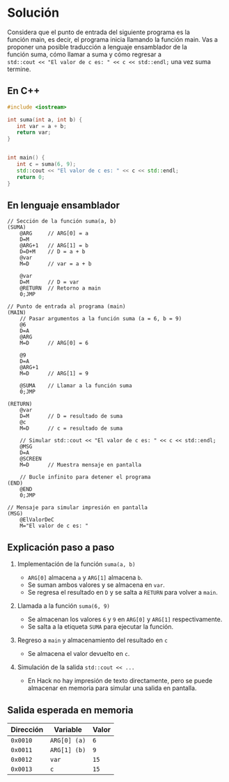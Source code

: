 # Solución

Considera que el punto de entrada del siguiente programa es la función main, es decir, el programa inicia llamando la función main. Vas a proponer una posible traducción a lenguaje ensamblador de la función suma, cómo llamar a suma y cómo regresar a `std::cout << "El valor de c es: " << c << std::endl;` una vez suma termine.

## En C++

```cpp
#include <iostream>

int suma(int a, int b) {
   int var = a + b;
   return var;
}


int main() {
   int c = suma(6, 9);
   std::cout << "El valor de c es: " << c << std::endl;
   return 0;
}
```

## En lenguaje ensamblador

```
// Sección de la función suma(a, b)
(SUMA)
    @ARG     // ARG[0] = a
    D=M
    @ARG+1   // ARG[1] = b
    D=D+M    // D = a + b
    @var
    M=D      // var = a + b

    @var
    D=M      // D = var
    @RETURN  // Retorno a main
    0;JMP

// Punto de entrada al programa (main)
(MAIN)
    // Pasar argumentos a la función suma (a = 6, b = 9)
    @6
    D=A
    @ARG
    M=D      // ARG[0] = 6

    @9
    D=A
    @ARG+1
    M=D      // ARG[1] = 9

    @SUMA    // Llamar a la función suma
    0;JMP

(RETURN)
    @var
    D=M      // D = resultado de suma
    @c
    M=D      // c = resultado de suma

    // Simular std::cout << "El valor de c es: " << c << std::endl;
    @MSG
    D=A
    @SCREEN
    M=D      // Muestra mensaje en pantalla

    // Bucle infinito para detener el programa
(END)
    @END
    0;JMP

// Mensaje para simular impresión en pantalla
(MSG)
    @ElValorDeC
    M="El valor de c es: "
```

## Explicación paso a paso

1. Implementación de la función `suma(a, b)`
   - `ARG[0]` almacena `a` y `ARG[1]` almacena `b`.
   - Se suman ambos valores y se almacena en `var`.
   - Se regresa el resultado en `D` y se salta a `RETURN` para volver a `main`.

2. Llamada a la función `suma(6, 9)`
   - Se almacenan los valores `6` y `9` en `ARG[0]` y `ARG[1]` respectivamente.
   - Se salta a la etiqueta `SUMA` para ejecutar la función.

3. Regreso a `main` y almacenamiento del resultado en `c`
   - Se almacena el valor devuelto en `c`.

4. Simulación de la salida `std::cout << ...`
   - En Hack no hay impresión de texto directamente, pero se puede almacenar en memoria para simular una salida en pantalla.

## Salida esperada en memoria

| Dirección | Variable     | Valor |
|-----------|--------------|-------|
| `0x0010`  | `ARG[0] (a)` | `6`   |
| `0x0011`  | `ARG[1] (b)` | `9`   |
| `0x0012`  | `var`        | `15`  |
| `0x0013`  | `c`          | `15`  |